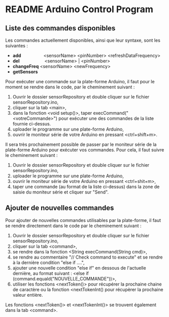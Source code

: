 README Arduino Control Program 
==============================

Liste des commandes disponibles 
-------

Les commandes actuellement disponibles, ainsi que leur syntaxe, sont les suivantes : 

* __add__ &nbsp;&nbsp;&nbsp;&nbsp;&nbsp;&nbsp;&nbsp;&nbsp;&nbsp;&nbsp;&nbsp;&nbsp;&nbsp;&nbsp;&nbsp;&nbsp;&nbsp;&lt;sensorName> &lt;pinNumber> &lt;refreshDataFrequency>
* __del__ &nbsp;&nbsp;&nbsp;&nbsp;&nbsp;&nbsp;&nbsp;&nbsp;&nbsp;&nbsp;&nbsp;&nbsp;&nbsp;&nbsp;&nbsp;&nbsp;&nbsp;&nbsp;&nbsp;&lt;sensorName> | &lt;pinNumber>
* __changeFreq__ &lt;sensorName> &lt;newFrequency>
* __getSensors__

Pour exécuter une commande sur la plate-forme Arduino, il faut pour le moment se rendre dans le code, par le cheminement suivant : 

1. Ouvrir le dossier sensorRepository et double cliquer sur le fichier sensorRepository.ino, 
2. cliquer sur la tab &lt;main>, 
3. dans la fonction &lt;void setup()>, taper execCommand("&lt;votreCommande>") pour exécuter une des commandes de la liste fournie ci-dessus.
4. uploader le programme sur une plate-forme Arduino, 
5. ouvrir le moniteur série de votre Arduino en pressant &lt;ctrl+shift+m>.

Il sera très prochainement possible de passer par le moniteur série de la plate-forme Arduino pour exécuter vos commandes. 
Pour cela, il faut suivre le cheminement suivant : 

1. Ouvrir le dossier sensorRepository et double cliquer sur le fichier sensorRepository.ino, 
2. uploader le programme sur une plate-forme Arduino, 
3. ouvrir le moniteur série de votre Arduino en pressant &lt;ctrl+shit+m>,
4. taper une commande (au format de la liste ci-dessus) dans la zone de saisie du moniteur série et cliquer sur "Send".


Ajouter de nouvelles commandes
-------

Pour ajouter de nouvelles commandes utilisables par la plate-forme, il faut se rendre directement dans le code par le cheminement suivant : 

1. Ouvrir le dossier sensorRepository et double cliquer sur le fichier sensorRepository.ino, 
2. cliquer sur la tab &lt;command>, 
3. se rendre dans la fonction &lt;String execCommand(String cmd)>, 
4. se rendre au commentaire "// Check command to execute" et se rendre à la dernière condition "else if ....", 
5. ajouter une nouvelle condition "else if" en dessous de l'actuelle dernière, au format suivant : &lt;else if (command.equald("NOUVELLE_COMMANDE"))>,
6. utiliser les fonctions &lt;nextToken()> pour récupérer la prochaine chaine de caractère ou la fonction &lt;nextTokenInt() pour récupèrer la prochaine valeur entière.

Les fonctions &lt;nextToken()> et &lt;nextTokenInt()> se trouvent également dans la tab &lt;command>.


